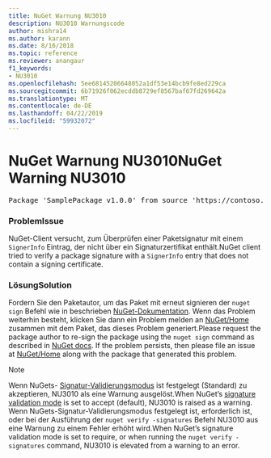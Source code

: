 ```yaml
---
title: NuGet Warnung NU3010
description: NU3010 Warnungscode
author: mishra14
ms.author: karann
ms.date: 8/16/2018
ms.topic: reference
ms.reviewer: anangaur
f1_keywords:
- NU3010
ms.openlocfilehash: 5ee68145206648052a1df53e14bcb9fe8ed229ca
ms.sourcegitcommit: 6b71926f062ecddb8729ef8567baf67fd269642a
ms.translationtype: MT
ms.contentlocale: de-DE
ms.lasthandoff: 04/22/2019
ms.locfileid: "59932072"
---
```

# <a name="nuget-warning-nu3010"></a><span data-ttu-id="b16ba-103">NuGet Warnung NU3010</span><span class="sxs-lookup"><span data-stu-id="b16ba-103">NuGet Warning NU3010</span></span>

<pre>Package 'SamplePackage v1.0.0' from source 'https://contoso.com/index.json': The primary signature does not have a signing certificate.</pre>

### <a name="issue"></a><span data-ttu-id="b16ba-104">Problem</span><span class="sxs-lookup"><span data-stu-id="b16ba-104">Issue</span></span>

<span data-ttu-id="b16ba-105">NuGet-Client versucht, zum Überprüfen einer Paketsignatur mit einem `SignerInfo` Eintrag, der nicht über ein Signaturzertifikat enthält.</span><span class="sxs-lookup"><span data-stu-id="b16ba-105">NuGet client tried to verify a package signature with a `SignerInfo` entry that does not contain a signing certificate.</span></span>


### <a name="solution"></a><span data-ttu-id="b16ba-106">Lösung</span><span class="sxs-lookup"><span data-stu-id="b16ba-106">Solution</span></span>

<span data-ttu-id="b16ba-107">Fordern Sie den Paketautor, um das Paket mit erneut signieren der `nuget sign` Befehl wie in beschrieben [NuGet-Dokumentation](https://docs.microsoft.com/en-us/nuget/create-packages/sign-a-package). Wenn das Problem weiterhin besteht, klicken Sie dann ein Problem melden an [NuGet/Home](https://github.com/NuGet/Home/issues) zusammen mit dem Paket, das dieses Problem generiert.</span><span class="sxs-lookup"><span data-stu-id="b16ba-107">Please request the package author to re-sign the package using the `nuget sign` command as described in [NuGet docs](https://docs.microsoft.com/en-us/nuget/create-packages/sign-a-package). If the problem persists, then please file an issue at [NuGet/Home](https://github.com/NuGet/Home/issues) along with the package that generated this problem.</span></span>


> [!Note]
> <span data-ttu-id="b16ba-108">Wenn NuGets- [Signatur-Validierungsmodus](https://docs.microsoft.com/en-us/nuget/consume-packages/installing-signed-packages#configure-package-signature-requirements) ist festgelegt (Standard) zu akzeptieren, NU3010 als eine Warnung ausgelöst.</span><span class="sxs-lookup"><span data-stu-id="b16ba-108">When NuGet’s [signature validation mode](https://docs.microsoft.com/en-us/nuget/consume-packages/installing-signed-packages#configure-package-signature-requirements) is set to accept (default), NU3010 is raised as a warning.</span></span> <span data-ttu-id="b16ba-109">Wenn NuGets-Signatur-Validierungsmodus festgelegt ist, erforderlich ist, oder bei der Ausführung der `nuget verify -signatures` Befehl NU3010 aus eine Warnung zu einem Fehler erhöht wird.</span><span class="sxs-lookup"><span data-stu-id="b16ba-109">When NuGet’s signature validation mode is set to require, or when running the `nuget verify -signatures` command, NU3010 is elevated from a warning to an error.</span></span> 